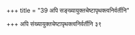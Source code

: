 +++
title = "39 अपि सङ्ख्यायुक्तचेष्टापृथक्त्वनिर्वर्तीनि"

+++
अपि संख्यायुक्तचेष्टापृथक्त्वनिर्वर्तीनि ३९
